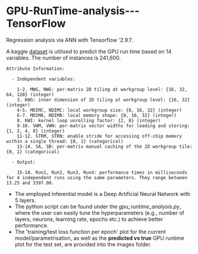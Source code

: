 # GPU-RunTime-analysis---TensorFlow
Regression analysis via ANN with Tensorflow '2.9.1'.

A kaggle [dataset](https://www.kaggle.com/code/miquel0/gpu-runtime-analysis) is utilised to predict the GPU run time based on 14 variables. The number of instances is 241,600.

```
Attribute Information:

  - Independent variables:

    1-2. MWG, NWG: per-matrix 2D tiling at workgroup level: {16, 32, 64, 128} (integer)
    3. KWG: inner dimension of 2D tiling at workgroup level: {16, 32} (integer)
    4-5. MDIMC, NDIMC: local workgroup size: {8, 16, 32} (integer)
    6-7. MDIMA, NDIMB: local memory shape: {8, 16, 32} (integer)
    8. KWI: kernel loop unrolling factor: {2, 8} (integer)
    9-10. VWM, VWN: per-matrix vector widths for loading and storing: {1, 2, 4, 8} (integer)
    11-12. STRM, STRN: enable stride for accessing off-chip memory within a single thread: {0, 1} (categorical)
    13-14. SA, SB: per-matrix manual caching of the 2D workgroup tile: {0, 1} (categorical)
    
  - Output:
  
    15-18. Run1, Run2, Run3, Run4: performance times in milliseconds for 4 independent runs using the same parameters. They range between 13.25 and 3397.08.
```

- The employed inferential model is a Deep Artificial Neural Network with 5 layers. 
- The python script can be found under the *gpu_runtime_analysis.py*, where the user can easily tune the hyperparameters (e.g., number of layers, neurons, learning rate, epochs etc.) to achieve better performance. 
- The 'training/test loss function per epoch' plot for the current model/parametrisation, as well as the __predicted vs true__ GPU runtime plot for the test set, are provided into the images folder.
